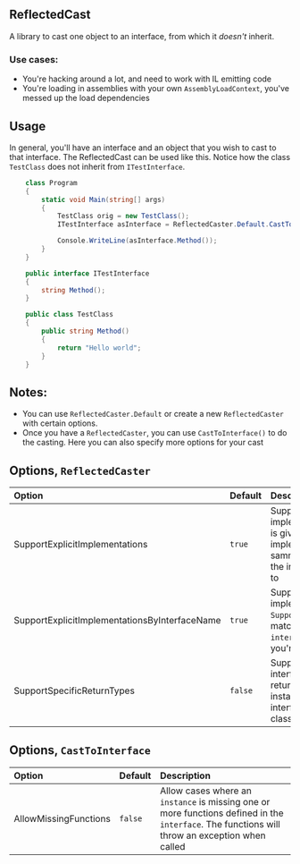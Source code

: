 ## ReflectedCast

A library to cast one object to an interface, from which it _doesn't_ inherit. 

### Use cases:

* You're hacking around a lot, and need to work with IL emitting code
* You're loading in assemblies with your own `AssemblyLoadContext`, you've messed up the load dependencies

## Usage

In general, you'll have an interface and an object that you wish to cast to that interface. The ReflectedCast can be used like this. Notice how the class `TestClass` does not inherit from `ITestInterface`.

```csharp
    class Program
    {
        static void Main(string[] args)
        {
            TestClass orig = new TestClass();
            ITestInterface asInterface = ReflectedCaster.Default.CastToInterface<ITestInterface>(orig);

            Console.WriteLine(asInterface.Method());
        }
    }

    public interface ITestInterface
    {
        string Method();
    }

    public class TestClass
    {
        public string Method()
        {
            return "Hello world";
        }
    }
```

## Notes:

* You can use `ReflectedCaster.Default` or create a new `ReflectedCaster` with certain options.
* Once you have a `ReflectedCaster`, you can use `CastToInterface()` to do the casting. Here you can also specify more options for your cast

## Options, `ReflectedCaster`

|  Option | Default | Description |
|:---|:---|:---|
| SupportExplicitImplementations | `true` | Supports the case of explicitly implemented interfaces. Priority is given to explicit implementations that have the samme `interface.FullName` as the interface you're Converting to |
| SupportExplicitImplementationsByInterfaceName | `true` | Supports the case of explicitly implemented interfaces. Unlike `SupportExplicitImplementations`, matching is only done on `interface.Name` of the interface you're Converting to |
| SupportSpecificReturnTypes | `false` | Support the cases where an interface defines a more generic return type, than the one the instance returns. Example, interface: `object Method();`, class: `string Method();` |

## Options, `CastToInterface`

|  Option | Default | Description |
|:---|:---|:---|
| AllowMissingFunctions | `false` | Allow cases where an `instance` is missing one or more functions defined in the `interface`. The functions will throw an exception when called |